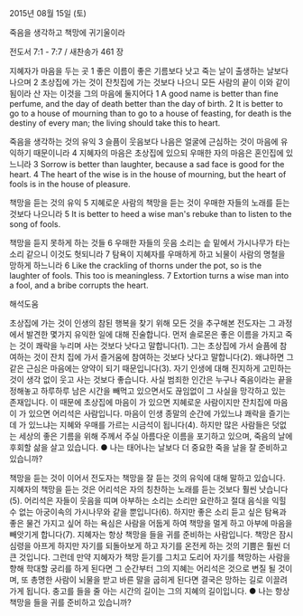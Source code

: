 2015년 08월 15일 (토)

죽음을 생각하고 책망에 귀기울이라



전도서 7:1 - 7:7 / 새찬송가 461 장


지혜자가 마음을 두는 곳 
1 좋은 이름이 좋은 기름보다 낫고 죽는 날이 출생하는 날보다 나으며 2 초상집에 가는 것이 잔칫집에 가는 것보다 나으니 모든 사람의 끝이 이와 같이 됨이라 산 자는 이것을 그의 마음에 둘지어다 
1 A good name is better than fine perfume, and the day of death better than the day of birth. 2 It is better to go to a house of mourning than to go to a house of feasting, for death is the destiny of every man; the living should take this to heart.

죽음을 생각하는 것의 유익
3 슬픔이 웃음보다 나음은 얼굴에 근심하는 것이 마음에 유익하기 때문이니라 4 지혜자의 마음은 초상집에 있으되 우매한 자의 마음은 혼인집에 있느니라 
3 Sorrow is better than laughter, because a sad face is good for the heart. 4 The heart of the wise is in the house of mourning, but the heart of fools is in the house of pleasure. 

책망을 듣는 것의 유익
5 지혜로운 사람의 책망을 듣는 것이 우매한 자들의 노래를 듣는 것보다 나으니라 
5 It is better to heed a wise man's rebuke than to listen to the song of fools. 

책망을 듣지 못하게 하는 것들
6 우매한 자들의 웃음 소리는 솥 밑에서 가시나무가 타는 소리 같으니 이것도 헛되니라 
7 탐욕이 지혜자를 우매하게 하고 뇌물이 사람의 명철을 망하게 하느니라 
6 Like the crackling of thorns under the pot, so is the laughter of fools. This too is meaningless. 7 Extortion turns a wise man into a fool, and a bribe corrupts the heart.

해석도움





초상집에 가는 것이
인생의 참된 행복을 찾기 위해 모든 것을 추구해본 전도자는 그 과정에서 발견한 몇가지 유익한 일에 대해 진술합니다. 먼저 솔로몬은 좋은 이름을 가지고 죽는 것이 쾌락을 누리며 사는 것보다 낫다고 말합니다(1). 그는 초상집에 가서 슬픔에 참여하는 것이 잔치 집에 가서 즐거움에 참여하는 것보다 낫다고 말합니다(2). 왜냐하면 그 같은 근심은 마음에는 양약이 되기 때문입니다(3). 자기 인생에 대해 진지하게 고민하는 것이 생각 없이 웃고 사는 것보다 좋습니다. 사실 범죄한 인간은 누구나 죽음이라는 끝을 정해놓고 하루하루 남은 시간을 빼먹고 있으면서도 끊임없이 그 사실을 망각하고 있는 존재입니다. 이 때문에 초상집에 마음이 가 있으면 지혜로운 사람이지만 잔치집에 마음이 가 있으면 어리석은 사람입니다. 마음이 인생 종말의 순간에 가있느냐 쾌락을 즐기는데 가 있느냐는 지혜와 우매를 가르는 시금석이 됩니다(4). 하지만 많은 사람들은 덧없는 세상의 좋은 기름을 위해 주께서 주실 아름다운 이름을 포기하고 있으며, 죽음의 날에 후회할 삶을 살고 있습니다.
● 나는 태어나는 날보다 더 중요한 죽을 날을 잘 준비하고 있습니까?   

책망을 듣는 것이
이어서 전도자는 책망을 잘 듣는 것의 유익에 대해 말하고 있습니다. 
지혜자의 책망을 듣는 것은 어리석은 자의 칭찬하는 노래를 듣는 것보다 훨씬 낫습니다(5). 
어리석은 자들이 웃음을 띠며 아부하는 소리는 소리만 요란하고 절대 음식을 익힐 수 없는 아궁이속의 가시나무와 같을 뿐입니다(6). 하지만 좋은 소리 듣고 싶은 탐욕과 좋은 물건 가지고 싶어 하는 욕심은 사람을 어둡게 하여 책망을 멀게 하고 아부에 마음을 빼앗기게 합니다(7). 지혜자는 항상 책망을 들을 귀를 준비하는 사람입니다. 책망은 잠시 심령을 아프게 하지만 자기를 되돌아보게 하고 자기를 온전케 하는 것의 기쁨은 훨씬 더 큰 것입니다. 그런데 만약 지혜자가 책망 듣기를 그치고 도리어 자기를 책망하는 사람을 향해 학대할 궁리를 하게 된다면 그 순간부터 그의 지혜는 어리석은 것으로 변질 될 것이며, 또 총명한 사람이 뇌물을 받고 바른 말을 굽히게 된다면 결국은 망하는 길로 이끌려 가게 됩니다. 충고를 들을 줄 아는 시간의 길이는 그의 지혜의 길이입니다.
● 나는 항상 책망을 들을 귀를 준비하고 있습니까?